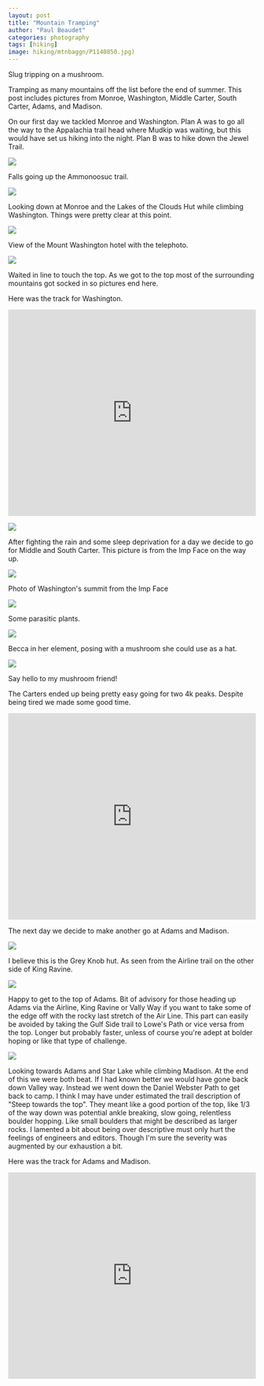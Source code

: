 ```yaml
---
layout: post
title: "Mountain Tramping"
author: "Paul Beaudet"
categories: photography
tags: [hiking]
image: hiking/mtnbaggn/P1140850.jpg)
---
```


Slug tripping on a mushroom.

Tramping as many mountains off the list before the end of summer. This post includes pictures from Monroe, Washington, Middle Carter, South Carter, Adams, and Madison.

On our first day we tackled Monroe and Washington. Plan A was to go all the way to the Appalachia trail head where Mudkip was waiting, but this would have set us hiking into the night. Plan B was to hike down the Jewel Trail.

![](/assets/img/hiking/mtnbaggn/P1140745.jpg)

Falls going up the Ammonoosuc trail.

![](/assets/img/hiking/mtnbaggn/P1140779.jpg)

Looking down at Monroe and the Lakes of the Clouds Hut while climbing Washington. Things were pretty clear at this point.

![](/assets/img/hiking/mtnbaggn/P1140780_01.jpg)

View of the Mount Washington hotel with the telephoto.

![](/assets/img/hiking/mtnbaggn/P1140784.jpg)

Waited in line to touch the top. As we got to the top most of the surrounding mountains got socked in so pictures end here.

Here was the track for Washington.

<iframe src='https://www.gaiagps.com/public/rGiI00lXuj0vXTUYn33hhiKD?embed=True' style='border:none; overflow-y: hidden; background-color:white; min-width: 320px; max-width:1280px; width:100%; height: 420px;' scrolling='no' seamless='seamless'></iframe>

![](/assets/img/hiking/mtnbaggn/P1140790_02.jpg)

After fighting the rain and some sleep deprivation for a day we decide to go for Middle and South Carter. This picture is from the Imp Face on the way up.

![](/assets/img/hiking/mtnbaggn/P1140802.jpg)

Photo of Washington's summit from the Imp Face

![](/assets/img/hiking/mtnbaggn/P1140810.jpg)

Some parasitic plants.

![](/assets/img/hiking/mtnbaggn/P1140816.jpg)

Becca in her element, posing with a mushroom she could use as a hat.

![](/assets/img/hiking/mtnbaggn/P1140823.jpg)

Say hello to my mushroom friend!

The Carters ended up being pretty easy going for two 4k peaks. Despite being tired we made some good time.

<iframe src='https://www.gaiagps.com/public/a4U44Suw4up9MnwxqOZAHdxf?embed=True' style='border:none; overflow-y: hidden; background-color:white; min-width: 320px; max-width:1280px; width:100%; height: 420px;' scrolling='no' seamless='seamless'></iframe>

The next day we decide to make another go at Adams and Madison.

![](/assets/img/hiking/mtnbaggn/P1140851.jpg)

I believe this is the Grey Knob hut. As seen from the Airline trail on the other side of King Ravine.

![](/assets/img/hiking/mtnbaggn/P1140856.jpg)

Happy to get to the top of Adams. Bit of advisory for those heading up Adams via the Airline, King Ravine or Vally Way if you want to take some of the edge off with the rocky last stretch of the Air Line. This part can easily be avoided by taking the Gulf Side trail to Lowe's Path or vice versa from the top. Longer but probably faster, unless of course you're adept at bolder hoping or like that type of challenge.

![](/assets/img/hiking/mtnbaggn/P1140863.jpg)

Looking towards Adams and Star Lake while climbing Madison. At the end of this we were both beat. If I had known better we would have gone back down Valley way. Instead we went down the Daniel Webster Path to get back to camp. I think I may have under estimated the trail description of "Steep towards the top". They meant like a good portion of the top, like 1/3 of the way down was potential ankle breaking, slow going, relentless boulder hopping. Like small boulders that might be described as larger rocks. I lamented a bit about being over descriptive must only hurt the feelings of engineers and editors. Though I'm sure the severity was augmented by our exhaustion a bit.

Here was the track for Adams and Madison.

<iframe src='https://www.gaiagps.com/public/fpeOcm42RWC876NR0YxZ1dPz?embed=True' style='border:none; overflow-y: hidden; background-color:white; min-width: 320px; max-width:1280px; width:100%; height: 420px;' scrolling='no' seamless='seamless'></iframe>
